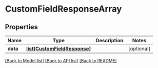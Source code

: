 # CustomFieldResponseArray

## Properties
Name | Type | Description | Notes
------------ | ------------- | ------------- | -------------
**data** | [**list[CustomFieldResponse]**](CustomFieldResponse.md) |  | [optional] 

[[Back to Model list]](../README.md#documentation-for-models) [[Back to API list]](../README.md#documentation-for-api-endpoints) [[Back to README]](../README.md)

